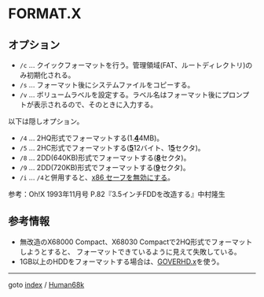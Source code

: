 # FORMAT.X

## オプション

* `/c` ... クイックフォーマットを行う。管理領域(FAT、ルートディレクトリ)のみ初期化される。
* `/s` ... フォーマット後にシステムファイルをコピーする。
* `/v` ... ボリュームラベルを設定する。ラベル名はフォーマット後にプロンプトが表示されるので、そのときに入力する。

以下は隠しオプション。

* `/4` ... 2HQ形式でフォーマットする(1.<ins>**4**</ins>4MB)。
* `/5` ... 2HC形式でフォーマットする(<ins>**5**</ins>12バイト、1<ins>**5**</ins>セクタ)。
* `/8` ... 2DD(640KB)形式でフォーマットする(<ins>**8**</ins>セクタ)。
* `/9` ... 2DD(720KB)形式でフォーマットする(<ins>**9**</ins>セクタ)。
* `/i` ... `/4`と併用すると、[x86 セーフを無効にする](https://stdkmd.net/udcx68k/#format_x_i)。

参考：Oh!X 1993年11月号 P.82『3.5インチFDDを改造する』中村隆生

## 参考情報

* 無改造のX68000 Compact、X68030 Compactで2HQ形式でフォーマットしようとすると、
  フォーマットできているように見えて失敗している。
* 1GB以上のHDDをフォーマットする場合は、[GOVERHD.x](https://www.xn--tnb-k69dq77f996c.com/#Goverhd)を使う。

----
goto [index](../README.md) / [Human68k](./README.md)

